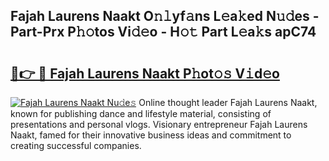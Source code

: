 ## Fajah Laurens Naakt O𝚗𝚕yf𝚊ns L𝚎a𝚔ed N𝚞𝚍es - Part-Prx P𝚑𝚘tos Vi𝚍𝚎o - H𝚘𝚝 Part L𝚎a𝚔s apC74

# <h2><a href="http://kf2m2za.oniu.top/?m=Fajah+Laurens+Naakt">🔗👉 🔴 Fajah Laurens Naakt P𝚑ot𝚘𝚜 V𝚒d𝚎o</a></h2>

[![Fajah Laurens Naakt Nu𝚍e𝚜](https://i.imgur.com/0qMVB7G.gif)](http://kf2m2za.oniu.top/?m=Fajah+Laurens+Naakt)
Online thought leader Fajah Laurens Naakt, known for publishing dance and lifestyle material, consisting of presentations and personal vlogs. Visionary entrepreneur Fajah Laurens Naakt, famed for their innovative business ideas and commitment to creating successful companies.  
